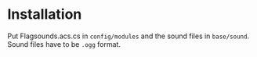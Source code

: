 # Installation
Put Flagsounds.acs.cs in `config/modules` and the sound files in `base/sound`. Sound files have to be `.ogg` format.